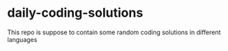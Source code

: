 # daily-coding-solutions
This repo is suppose to contain some random coding solutions in different languages
